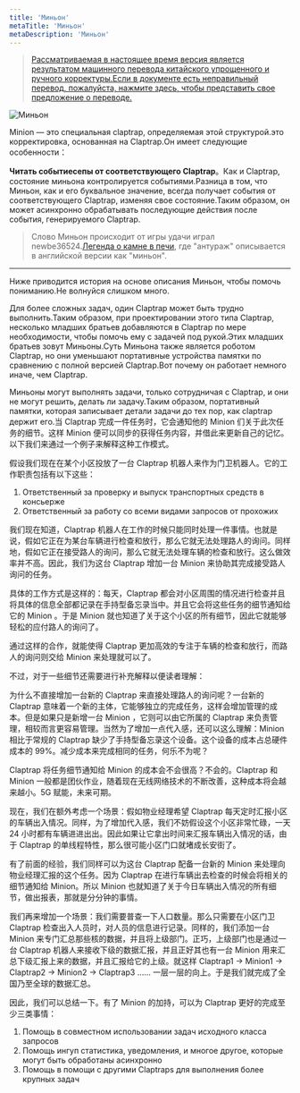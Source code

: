 ```yaml
---
title: 'Миньон'
metaTitle: 'Миньон'
metaDescription: 'Миньон'
---
```


> [Рассматриваемая в настоящее время версия является результатом машинного перевода китайского упрощенного и ручного корректуры.Если в документе есть неправильный перевод, пожалуйста, нажмите здесь, чтобы представить свое предложение о переводе.](https://crwd.in/newbeclaptrap)

![Миньон](/images/20190228-002.gif)

Minion — это специальная claptrap, определяемая этой структурой.это корректировка, основанная на Claptrap.Он имеет следующие особенности：

**Читать событиесепы от соответствующего Claptrap**。Как и Claptrap, состояние миньона контролируется событиями.Разница в том, что Миньон, как и его буквальное значение, всегда получает события от соответствующего Claptrap, изменяя свое состояние.Таким образом, он может асинхронно обрабатывать последующие действия после события, генерируемого Claptrap.

> Слово Миньон происходит от игры удачи играл newbe36524.[Легенда о камне в печи](https://zh.moegirl.org/%E7%82%89%E7%9F%B3%E4%BC%A0%E8%AF%B4), где "антураж" описывается в английской версии как "миньон".

---

Ниже приводится история на основе описания Миньон, чтобы помочь пониманию.Не волнуйся слишком много.

Для более сложных задач, один Claptrap может быть трудно выполнить.Таким образом, при проектировании этого типа Claptrap, несколько младших братьев добавляются в Claptrap по мере необходимости, чтобы помочь ему с задачей под рукой.Этих младших братьев зовут Миньоны.Суть Миньона также является роботом Claptrap, но они уменьшают портативные устройства памятки по сравнению с полной версией Claptrap.Вот почему он работает немного иначе, чем Claptrap.

Миньоны могут выполнять задачи, только сотрудничая с Claptrap, и они не могут решить, делать ли задачу.Таким образом, портативный памятки, которая записывает детали задачи до тех пор, как claptrap держит его.当 Claptrap 完成一件任务时，它会通知他的 Minion 们关于此次任务的细节。这样 Minion 便可以同步的获得任务内容，并借此来更新自己的记忆。以下我们来通过一个例子来解释这种工作模式。

假设我们现在在某个小区投放了一台 Claptrap 机器人来作为门卫机器人。它的工作职责包括有以下这些：

1. Ответственный за проверку и выпуск транспортных средств в консьерже
2. Ответственный за работу со всеми видами запросов от прохожих

我们现在知道，Claptrap 机器人在工作的时候只能同时处理一件事情。也就是说，假如它正在为某台车辆进行检查和放行，那么它就无法处理路人的询问。同样地，假如它正在接受路人的询问，那么它就无法处理车辆的检查和放行。这么做效率并不高。因此，我们为这台 Claptrap 增加一台 Minion 来协助其完成接受路人询问的任务。

具体的工作方式是这样的：每天，Claptrap 都会对小区周围的情况进行检查并且将具体的信息全部都记录在手持型备忘录当中。并且它会将这些任务的细节通知给它的 Minion 。于是 Minion 就也知道了关于这个小区的所有细节，因此它就能够轻松的应付路人的询问了。

通过这样的合作，就能使得 Claptrap 更加高效的专注于车辆的检查和放行，而路人的询问则交给 Minion 来处理就可以了。

不过，对于一些细节还需要进行补充解释以便读者理解：

为什么不直接增加一台新的 Claptrap 来直接处理路人的询问呢？一台新的 Claptrap 意味着一个新的主体，它能够独立的完成任务，这样会增加管理的成本。但是如果只是新增一台 Minion ，它则可以由它所属的 Claptrap 来负责管理，相较而言更容易管理。当然为了增加一点代入感，还可以这么理解：Minion 相比于常规的 Claptrap 缺少了手持型备忘录这个设备。这个设备的成本占总硬件成本的 99%。减少成本来完成相同的任务，何乐不为呢？

Claptrap 将任务细节通知给 Minion 的成本会不会很高？不会的。Claptrap 和 Minion 一般都是团伙作业，随着现在无线网络技术的不断改善，这种成本将会越来越小。5G 赋能，未来可期。

现在，我们在额外考虑一个场景：假如物业经理希望 Claptrap 每天定时汇报小区的车辆出入情况。同样，为了增加代入感，我们不妨假设这个小区非常忙碌，一天 24 小时都有车辆进进出出。因此如果让它拿出时间来汇报车辆出入情况的话，由于 Claptrap 的单线程特性，那么很可能小区门口就堵成长安街了。

有了前面的经验，我们同样可以为这台 Claptrap 配备一台新的 Minion 来处理向物业经理汇报的这个任务。因为 Claptrap 在进行车辆出去检查的时候会将相关的细节通知给 Minion。所以 Minion 也就知道了关于今日车辆出入情况的所有细节，做出报表，那就是分分钟的事情。

我们再来增加一个场景：我们需要普查一下人口数量。那么只需要在小区门卫 Claptrap 检查出入人员时，对人员的信息进行记录。同样的，我们添加一台 Minion 来专门汇总那些核的数据，并且将上级部门。正巧，上级部门也是通过一台 Claptrap 机器人来接收下级的数据汇报，并且正好其也有一台 Minion 用来汇总下级汇报上来的数据，并且汇报给它的上级。就这样 Claptrap1 -> Minion1 -> Claptrap2 -> Minion2 -> Claptrap3 …… 一层一层的向上。于是我们就完成了全国乃至全球的数据汇总。

因此，我们可以总结一下。有了 Minion 的加持，可以为 Claptrap 更好的完成至少三类事情：

1. Помощь в совместном использовании задач исходного класса запросов
2. Помощь ингуп статистика, уведомления, и многое другое, которые могут быть обработаны асинхронно
3. Помощь в помощи с другими Claptraps для выполнения более крупных задач
